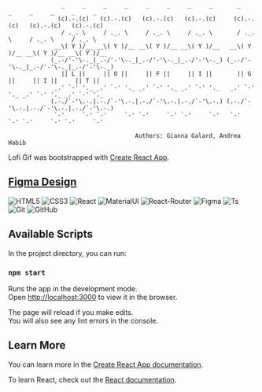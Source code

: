 ```                                                                   
               _     _     _     _     _     _     _     _       _     _     _     _     _     _   
              (c).-.(c)   (c).-.(c)   (c).-.(c)   (c).-.(c)     (c).-.(c)   (c).-.(c)   (c).-.(c)  
               / ._. \     / ._. \     / ._. \     / ._. \       / ._. \     / ._. \     / ._. \   
             __\( Y )/__ __\( Y )/__ __\( Y )/__ __\( Y )/__   __\( Y )/__ __\( Y )/__ __\( Y )/__ 
            (_.-/'-'\-._|_.-/'-'\-._|_.-/'-'\-._|_.-/'-'\-._) (_.-/'-'\-._|_.-/'-'\-._|_.-/'-'\-._)
               || L ||     || O ||     || F ||     || I ||       || G ||     || I ||     || T ||   
             _.' `-' '._ _.' `-' '._ _.' `-' '._ _.' `-' '._   _.' `-' '._ _.' `-' '._ _.' `-' '._ 
            (.-./`-'\.-.|.-./`-'\.-.|.-./`-'\.-.|.-./`-'\.-.) (.-./`-'\.-.|.-./`-'\.-.|.-./`-'\.-.)
             `-'     `-' `-'     `-' `-'     `-' `-'     `-'   `-'     `-' `-'     `-' `-'     `-' 

                                    𝙰𝚞𝚝𝚑𝚘𝚛𝚜: 𝙶𝚒𝚊𝚗𝚗𝚊 𝙶𝚊𝚕𝚊𝚛𝚍, 𝙰𝚗𝚍𝚛𝚎𝚊 𝙷𝚊𝚋𝚒𝚋
```

Lofi Gif was bootstrapped with [Create React App](https://github.com/facebook/create-react-app).

## [Figma Design](https://www.figma.com/file/uoRkEzfNk18XyDDJrbazZj/8-bit-git?node-id=0%3A1)

<p>
   <img alt="HTML5" src="https://img.shields.io/badge/html5-%23E34F26.svg?style=for-the-badge&logo=html5&logoColor=white"/>
   <img alt="CSS3" src="https://img.shields.io/badge/css3-%231572B6.svg?style=for-the-badge&logo=css3&logoColor=white"/>
   <img alt="React" src="https://img.shields.io/badge/react-%2320232a.svg?style=for-the-badge&logo=react&logoColor=%2361DAFB"/>
   <img alt="MaterialUI" src="https://img.shields.io/badge/Material--UI-0081CB?style=for-the-badge&logo=material-ui&logoColor=white"/>
   <img alt="React-Router" src="https://img.shields.io/badge/React_Router-CA4245?style=for-the-badge&logo=react-router&logoColor=white"/>
   <img alt="Figma" src="https://img.shields.io/badge/figma-%23F24E1E.svg?style=for-the-badge&logo=figma&logoColor=white"/>
   <img alt="Ts" src="https://img.shields.io/badge/TypeScript-007ACC?style=for-the-badge&logo=typescript&logoColor=white"/>
   <img alt="Git" src="https://img.shields.io/badge/git-%23F05033.svg?style=for-the-badge&logo=git&logoColor=white"/>
   <img alt="GitHub" src="https://img.shields.io/badge/github-%23121011.svg?style=for-the-badge&logo=github&logoColor=white"/>
</p>

## Available Scripts

In the project directory, you can run:

### `npm start`

Runs the app in the development mode.\
Open [http://localhost:3000](http://localhost:3000) to view it in the browser.

The page will reload if you make edits.\
You will also see any lint errors in the console.

## Learn More

You can learn more in the [Create React App documentation](https://facebook.github.io/create-react-app/docs/getting-started).

To learn React, check out the [React documentation](https://reactjs.org/).

